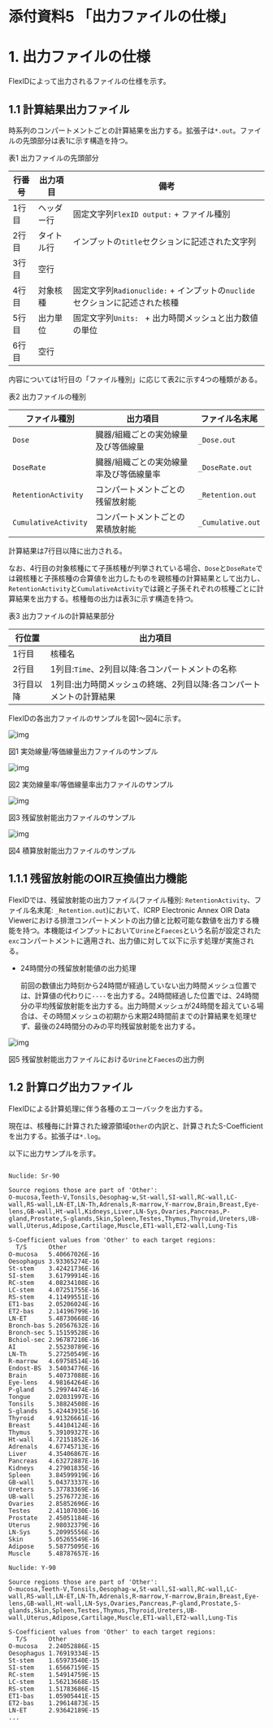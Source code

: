 # 添付資料5 「出力ファイルの仕様」

# 1. 出力ファイルの仕様

FlexIDによって出力されるファイルの仕様を示す。

## 1.1 計算結果出力ファイル

時系列のコンパートメントごとの計算結果を出力する。拡張子は`*.out`。ファイルの先頭部分は表1に示す構造を持つ。

表1 出力ファイルの先頭部分

|行番号|出力項目|備考|
|--|--|--|
|1行目|ヘッダー行|固定文字列`FlexID output:` + ファイル種別|
|2行目|タイトル行|インプットの`title`セクションに記述された文字列|
|3行目|空行|
|4行目|対象核種|固定文字列`Radionuclide:` + インプットの`nuclide`セクションに記述された核種|
|5行目|出力単位|固定文字列`Units: ` + 出力時間メッシュと出力数値の単位|
|6行目|空行|

内容については1行目の「ファイル種別」に応じて表2に示す4つの種類がある。

表2 出力ファイルの種別

|ファイル種別|出力項目|ファイル名末尾
|--|--|--|
|`Dose`|臓器/組織ごとの実効線量及び等価線量|`_Dose.out`|
|`DoseRate`|臓器/組織ごとの実効線量率及び等価線量率|`_DoseRate.out`|
|`RetentionActivity`|コンパートメントごとの残留放射能|`_Retention.out`|
|`CumulativeActivity`|コンパートメントごとの累積放射能|`_Cumulative.out`|

計算結果は7行目以降に出力される。

なお、4行目の対象核種にて子孫核種が列挙されている場合、`Dose`と`DoseRate`では親核種と子孫核種の合算値を出力したものを親核種の計算結果として出力し、`RetentionActivity`と`CumulativeActivity`では親と子孫それぞれの核種ごとに計算結果を出力する。核種毎の出力は表3に示す構造を持つ。

表3 出力ファイルの計算結果部分

|行位置|出力項目|
|--|--|
|1行目|核種名|
|2行目|1列目:`Time`、2列目以降:各コンパートメントの名称|
|3行目以降|1列目:出力時間メッシュの終端、2列目以降:各コンパートメントの計算結果|

FlexIDの各出力ファイルのサンプルを図1～図4に示す。

![img](images/Figure_A5-1.png)

図1 実効線量/等価線量出力ファイルのサンプル

![img](images/Figure_A5-2.png)

図2 実効線量率/等価線量率出力ファイルのサンプル

![img](images/Figure_A5-3.png)

図3 残留放射能出力ファイルのサンプル

![img](images/Figure_A5-4.png)

図4 積算放射能出力ファイルのサンプル

## 1.1.1 残留放射能のOIR互換値出力機能

FlexIDでは、残留放射能の出力ファイル(ファイル種別: `RetentionActivity`、ファイル名末尾: `_Retention.out`)において、ICRP Electronic Annex OIR Data Viewerにおける排泄コンパートメントの出力値と比較可能な数値を出力する機能を持つ。本機能はインプットにおいて`Urine`と`Faeces`という名前が設定された`exc`コンパートメントに適用され、出力値に対して以下に示す処理が実施される。

- 24時間分の残留放射能値の出力処理

    前回の数値出力時刻から24時間が経過していない出力時間メッシュ位置では、計算値の代わりに`----`を出力する。24時間経過した位置では、24時間分の平均残留放射能を出力する。出力時間メッシュが24時間を超えている場合は、その時間メッシュの初期から末期24時間前までの計算結果を処理せず、最後の24時間分のみの平均残留放射能を出力する。

![img](images/Figure_A5-5.png)

図5 残留放射能出力ファイルにおける`Urine`と`Faeces`の出力例

## 1.2 計算ログ出力ファイル

FlexIDによる計算処理に伴う各種のエコーバックを出力する。

現在は、核種毎に計算された線源領域`Other`の内訳と、計算されたS-Coefficientを出力する。拡張子は`*.log`。

以下に出力サンプルを示す。

```

Nuclide: Sr-90

Source regions those are part of 'Other':
O-mucosa,Teeth-V,Tonsils,Oesophag-w,St-wall,SI-wall,RC-wall,LC-wall,RS-wall,LN-ET,LN-Th,Adrenals,R-marrow,Y-marrow,Brain,Breast,Eye-lens,GB-wall,Ht-wall,Kidneys,Liver,LN-Sys,Ovaries,Pancreas,P-gland,Prostate,S-glands,Skin,Spleen,Testes,Thymus,Thyroid,Ureters,UB-wall,Uterus,Adipose,Cartilage,Muscle,ET1-wall,ET2-wall,Lung-Tis

S-Coefficient values from 'Other' to each target regions:
  T/S      Other         
O-mucosa   5.40667026E-16
Oesophagus 3.93365274E-16
St-stem    3.42421736E-16
SI-stem    3.61799914E-16
RC-stem    4.08234108E-16
LC-stem    4.07251755E-16
RS-stem    4.11499551E-16
ET1-bas    2.05206024E-16
ET2-bas    2.14196799E-16
LN-ET      5.48730668E-16
Bronch-bas 5.20567632E-16
Bronch-sec 5.15159528E-16
Bchiol-sec 2.96787210E-16
AI         2.55230789E-16
LN-Th      5.27250549E-16
R-marrow   4.69758514E-16
Endost-BS  3.54034776E-16
Brain      5.40737088E-16
Eye-lens   4.98164264E-16
P-gland    5.29974474E-16
Tongue     2.02031997E-16
Tonsils    5.38824508E-16
S-glands   5.42443915E-16
Thyroid    4.91326661E-16
Breast     5.44104124E-16
Thymus     5.39109327E-16
Ht-wall    4.72151852E-16
Adrenals   4.67745713E-16
Liver      4.35406867E-16
Pancreas   4.63272887E-16
Kidneys    4.27901835E-16
Spleen     3.84599919E-16
GB-wall    5.04373337E-16
Ureters    5.37783369E-16
UB-wall    5.25767723E-16
Ovaries    2.85852696E-16
Testes     2.41107030E-16
Prostate   2.45051184E-16
Uterus     2.98032379E-16
LN-Sys     5.20995556E-16
Skin       5.05265549E-16
Adipose    5.58775095E-16
Muscle     5.48787657E-16

Nuclide: Y-90

Source regions those are part of 'Other':
O-mucosa,Teeth-V,Tonsils,Oesophag-w,St-wall,SI-wall,RC-wall,LC-wall,RS-wall,LN-ET,LN-Th,Adrenals,R-marrow,Y-marrow,Brain,Breast,Eye-lens,GB-wall,Ht-wall,LN-Sys,Ovaries,Pancreas,P-gland,Prostate,S-glands,Skin,Spleen,Testes,Thymus,Thyroid,Ureters,UB-wall,Uterus,Adipose,Cartilage,Muscle,ET1-wall,ET2-wall,Lung-Tis

S-Coefficient values from 'Other' to each target regions:
  T/S      Other         
O-mucosa   2.24052886E-15
Oesophagus 1.76919334E-15
St-stem    1.65973540E-15
SI-stem    1.65667159E-15
RC-stem    1.54914759E-15
LC-stem    1.56213668E-15
RS-stem    1.51783686E-15
ET1-bas    1.05905441E-15
ET2-bas    1.29614873E-15
LN-ET      2.93642189E-15
...
```